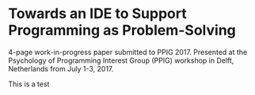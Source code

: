 # Towards an IDE to Support Programming as Problem-Solving

4-page work-in-progress paper submitted to PPIG 2017. Presented at the Psychology of Programming Interest Group (PPIG) workshop in Delft, Netherlands from July 1-3, 2017.

This is a test

